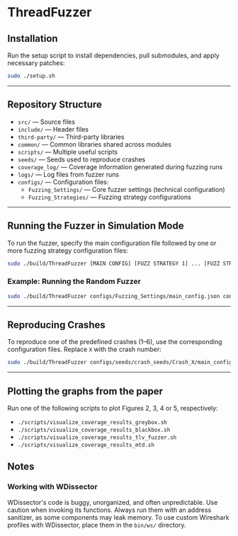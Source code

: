# ThreadFuzzer

## Installation

Run the setup script to install dependencies, pull submodules, and apply necessary patches:

```bash
sudo ./setup.sh
```

---

## Repository Structure

- `src/` — Source files
- `include/` — Header files
- `third-party/` — Third-party libraries
- `common/` — Common libraries shared across modules
- `scripts/` — Multiple useful scripts
- `seeds/` — Seeds used to reproduce crashes
- `coverage_log/` — Coverage information generated during fuzzing runs
- `logs/` — Log files from fuzzer runs
- `configs/` — Configuration files:
  - `Fuzzing_Settings/` — Core fuzzer settings (technical configuration)
  - `Fuzzing_Strategies/` — Fuzzing strategy configurations

---

## Running the Fuzzer in Simulation Mode

To run the fuzzer, specify the main configuration file followed by one or more fuzzing strategy configuration files:

```bash
sudo ./build/ThreadFuzzer [MAIN CONFIG] [FUZZ STRATEGY 1] ... [FUZZ STRATEGY N]
```

### Example: Running the Random Fuzzer

```bash
sudo ./build/ThreadFuzzer configs/Fuzzing_Settings/main_config.json configs/Fuzzing_Strategies/random_config.json
```

---

## Reproducing Crashes

To reproduce one of the predefined crashes (1–6), use the corresponding configuration files. Replace `X` with the crash number:

```bash
sudo ./build/ThreadFuzzer configs/seeds/crash_seeds/Crash_X/main_config.json configs/seeds/crash_seeds/Crash_X/none_config.json
```

---

## Plotting the graphs from the paper
Run one of the following scripts to plot Figures 2, 3, 4 or 5, respectively:

- `./scripts/visualize_coverage_results_greybox.sh`
- `./scripts/visualize_coverage_results_blackbox.sh`
- `./scripts/visualize_coverage_results_tlv_fuzzer.sh`
- `./scripts/visualize_coverage_results_mtd.sh`


## Notes

### Working with WDissector

WDissector's code is buggy, unorganized, and often unpredictable. Use caution when invoking its functions. Always run them with an address sanitizer, as some components may leak memory.
To use custom Wireshark profiles with WDissector, place them in the `bin/ws/` directory.
